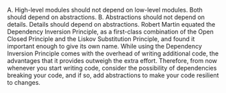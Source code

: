 A. High-level modules should not depend on low-level modules. Both should depend on abstractions.
B. Abstractions should not depend on details. Details should depend on abstractions.
Robert Martin equated the Dependency Inversion Principle, as a first-class combination of the Open Closed Principle and 
the Liskov Substitution Principle, and found it important enough to give its own name. While using the Dependency 
Inversion Principle comes with the overhead of writing additional code, the advantages that it provides outweigh the 
extra effort. Therefore, from now whenever you start writing code, consider the possibility of dependencies breaking 
your code, and if so, add abstractions to make your code resilient to changes.